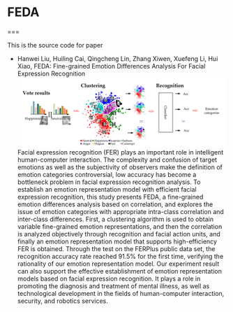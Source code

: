 # FEDA

===

This is the source code for paper
* Hanwei Liu, Huiling Cai, Qingcheng Lin, Zhang Xiwen, Xuefeng Li, Hui Xiao, FEDA: Fine-grained Emotion Differences Analysis For Facial Expression Recognition
![](https://github.com/liuhw01/FEDA/blob/main/FEDA.png)
Facial expression recognition (FER) plays an important role in intelligent human-computer interaction. The complexity and confusion of target emotions as well as the subjectivity of observers make the definition of emotion categories controversial, low accuracy has become a bottleneck problem in facial expression recognition analysis. To establish an emotion representation model with efficient facial expression recognition, this study presents FEDA, a fine-grained emotion differences analysis based on correlation, and explores the issue of emotion categories with appropriate intra-class correlation and inter-class differences. First, a clustering algorithm is used to obtain variable fine-grained emotion representations, and then the correlation is analyzed objectively through recognition and facial action units, and finally an emotion representation model that supports high-efficiency FER is obtained. Through the test on the FERPlus public data set, the recognition accuracy rate reached 91.5% for the first time, verifying the rationality of our emotion representation model. Our experiment result can also support the effective establishment of emotion representation models based on facial expression recognition. It plays a role in promoting the diagnosis and treatment of mental illness, as well as technological development in the fields of human-computer interaction, security, and robotics services.
